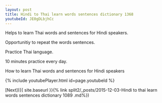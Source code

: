 ```yaml
---
layout: post
title: Hindi to Thai learn words sentences dictionary 1368 
youtubeId: JE0gDLbjhCc
---
```

 
 
Helps to learn Thai words and sentences for Hindi speakers.

Opportunitiy to repeat the words sentences. 

Practice Thai language. 
 
10 minutes practice every day. 
 
How to learn Thai words and sentences for Hindi speakers 
 
{% include youtubePlayer.html id=page.youtubeId %}
 
 
[Next]({{ site.baseurl }}{% link  split2/_posts/2015-12-03-Hindi to thai learn words sentences dictionary 1089 .md%})
 
